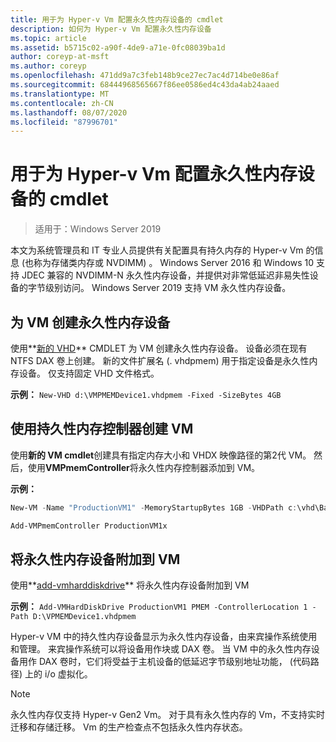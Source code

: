 ```yaml
---
title: 用于为 Hyper-v Vm 配置永久性内存设备的 cmdlet
description: 如何为 Hyper-v Vm 配置永久性内存设备
ms.topic: article
ms.assetid: b5715c02-a90f-4de9-a71e-0fc08039ba1d
author: coreyp-at-msft
ms.author: coreyp
ms.openlocfilehash: 471dd9a7c3feb148b9ce27ec7ac4d714be0e86af
ms.sourcegitcommit: 68444968565667f86ee0586ed4c43da4ab24aaed
ms.translationtype: MT
ms.contentlocale: zh-CN
ms.lasthandoff: 08/07/2020
ms.locfileid: "87996701"
---
```

# <a name="cmdlets-for-configuring-persistent-memory-devices-for-hyper-v-vms"></a>用于为 Hyper-v Vm 配置永久性内存设备的 cmdlet

>适用于：Windows Server 2019

本文为系统管理员和 IT 专业人员提供有关配置具有持久内存的 Hyper-v Vm 的信息 (也称为存储类内存或 NVDIMM) 。 Windows Server 2016 和 Windows 10 支持 JDEC 兼容的 NVDIMM-N 永久性内存设备，并提供对非常低延迟非易失性设备的字节级别访问。 Windows Server 2019 支持 VM 永久性内存设备。

## <a name="create-a-persistent-memory-device-for-a-vm"></a>为 VM 创建永久性内存设备

使用**[新的 VHD](/powershell/module/hyper-v/new-vhd?view=win10-ps)** CMDLET 为 VM 创建永久性内存设备。 设备必须在现有 NTFS DAX 卷上创建。  新的文件扩展名 (. vhdpmem) 用于指定设备是永久性内存设备。 仅支持固定 VHD 文件格式。

**示例：** `New-VHD d:\VMPMEMDevice1.vhdpmem -Fixed -SizeBytes 4GB`

## <a name="create-a-vm-with-a-persistent-memory-controller"></a>使用持久性内存控制器创建 VM

使用**新的 VM cmdlet**创建具有指定内存大小和 VHDX 映像路径的第2代 VM。 然后，使用**VMPmemController**将永久性内存控制器添加到 VM。

**示例：**

```powershell
New-VM -Name "ProductionVM1" -MemoryStartupBytes 1GB -VHDPath c:\vhd\BaseImage.vhdx

Add-VMPmemController ProductionVM1x
```

## <a name="attach-a-persistent-memory-device-to-a-vm"></a>将永久性内存设备附加到 VM

使用**[add-vmharddiskdrive](/powershell/module/hyper-v/add-vmharddiskdrive?view=win10-ps)** 将永久性内存设备附加到 VM

**示例：** `Add-VMHardDiskDrive ProductionVM1 PMEM -ControllerLocation 1 -Path D:\VPMEMDevice1.vhdpmem`

Hyper-v VM 中的持久性内存设备显示为永久性内存设备，由来宾操作系统使用和管理。 来宾操作系统可以将设备用作块或 DAX 卷。 当 VM 中的永久性内存设备用作 DAX 卷时，它们将受益于主机设备的低延迟字节级别地址功能， (代码路径) 上的 i/o 虚拟化。

>[!NOTE]
>永久性内存仅支持 Hyper-v Gen2 Vm。 对于具有永久性内存的 Vm，不支持实时迁移和存储迁移。 Vm 的生产检查点不包括永久性内存状态。